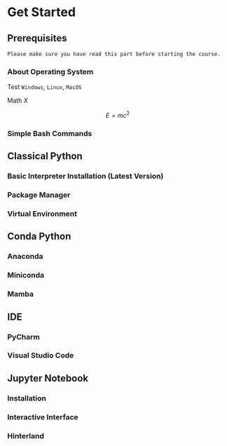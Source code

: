 # Get Started
## Prerequisites
```{important}
Please make sure you have read this part before starting the course.
```
### About Operating System
Test `Windows`, `Linux`, `MacOS`

Math $X$

$$
E = mc^2
$$

### Simple Bash Commands


## Classical Python

### Basic Interpreter Installation (Latest Version)

### Package Manager 

### Virtual Environment

## Conda Python
### Anaconda

### Miniconda

### Mamba

## IDE
### PyCharm

### Visual Studio Code

## Jupyter Notebook
### Installation

### Interactive Interface

### Hinterland

